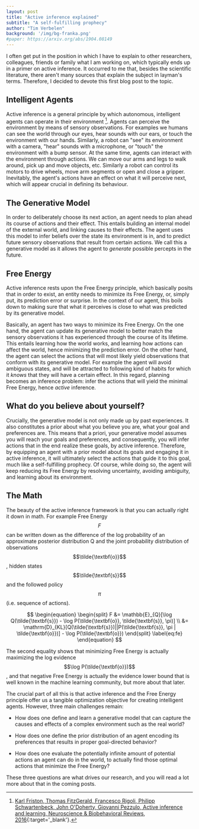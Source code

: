 ```yaml
---
layout: post
title: "Active inference explained"
subtitle: "A self-fulfilling prophecy"
author: "Tim Verbelen"
background: '/img/bg-franka.png'
#paper: https://arxiv.org/abs/1904.08149
---
```



I often get put in the position in which I have to explain to other researchers, colleagues, friends or family what I am working on, which typically ends up in a primer on active inference. It occurred to me that, besides the scientific literature, there aren't many sources that explain the subject in layman's terms. Therefore, I decided to devote this first blog post to the topic.

## Intelligent Agents

Active inference is a general principle by which autonomous, intelligent agents can operate in their environment [^1]. Agents can perceive the environment by means of sensory observations. For examples we humans can see the world through our eyes, hear sounds with our ears, or touch the environment with our hands. Similarly, a robot can "see" its environment with a camera, "hear" sounds with a microphone, or "touch" the environment with a bump sensor. At the same time, agents can interact with the environment through actions. We can move our arms and legs to walk around, pick up and move objects, etc. Similarly a robot can control its motors to drive wheels, move arm segments or open and close a gripper. Inevitably, the agent's actions have an effect on what it will perceive next, which will appear crucial in defining its behaviour.


## The Generative Model

In order to deliberately choose its next action, an agent needs to plan ahead its course of actions and their effect. This entails building an internal model of the external world, and linking causes to their effects. The agent uses this model to infer beliefs over the state its environment is in, and to predict future sensory observations that result from certain actions. We call this a generative model as it allows the agent to *generate* possible percepts in the future.   


## Free Energy

Active inference rests upon the Free Energy principle, which basically posits that in order to exist, an entity needs to minimize its Free Energy, or, simply put, its prediction error or surprise. In the context of our agent, this boils down to making sure that what it perceives is close to what was predicted by its generative model. 

Basically, an agent has two ways to minimize its Free Energy. On the one hand, the agent can update its generative model to better match the sensory observations it has experienced through the course of its lifetime. This entails learning how the world works, and learning how actions can affect the world, hence minimizing the prediction error. On the other hand, the agent can select the actions that will most likely yield observations that conform with its generative model. For example the agent will avoid ambiguous states, and will be attracted to following kind of habits for which it *knows* that they will have a certain effect. In this regard, planning becomes an inference problem: infer the actions that will yield the minimal Free Energy, hence *active* inference.


## What do you believe about yourself?    

Crucially, the generative model is not only made up by past experiences. It also constitutes a prior about what you believe you are, what your goal and preferences are. This means that a priori, your generative model assumes you will reach your goals and preferences, and consequently, you will infer actions that in the end realize these goals, by active inference. Therefore, by equipping an agent with a prior model about its goals and engaging it in active inference, it will ultimately select the actions that guide it to this goal, much like a self-fulfilling prophecy. Of course, while doing so, the agent will keep reducing its Free Energy by resolving uncertainty, avoiding ambiguity, and learning about its environment.


## The Math

The beauty of the active inference framework is that you can actually right it down in math. For example Free Energy $$F$$ can be written down as the difference of the log probability of an approximate posterior distribution Q and the joint probability distribution of observations $$\tilde{\textbf{o}}$$, hidden states $$\tilde{\textbf{s}}$$ and the followed policy $$\pi$$ (i.e. sequence of actions). 

$$
\begin{equation} 
  \begin{split}
    F &= \mathbb{E}_{Q}[\log Q(\tilde{\textbf{s}}) - \log P(\tilde{\textbf{o}}, \tilde{\textbf{s}}, \pi)] \\
      &= \mathrm{D}_{KL}[Q(\tilde{\textbf{s}})||P(\tilde{\textbf{s}}, \pi | \tilde{\textbf{o}})] - \log P(\tilde{\textbf{o}})
  \end{split}
\label{eq:fe}
\end{equation}
$$

The second equality shows that minimizing Free Energy is actually maximizing the log evidence $$\log P(\tilde{\textbf{o}})$$, and that negative Free Energy is actually the evidence lower bound that is well known in the machine learning community, but more about that later.

The crucial part of all this is that active inference and the Free Energy principle offer us a tangible optimization objective for creating intelligent agents. However, three main challenges remain:

- How does one define and learn a generative model that can capture the causes and effects of a complex environment such as the real world?

- How does one define the prior distribution of an agent encoding its preferences that results in proper goal-directed behavior?

- How does one evaluate the potentially infinite amount of potential actions an agent can do in the world, to actually find those optimal actions that minimize the Free Energy?

These three questions are what drives our research, and you will read a lot more about that in the coming posts.


[^1]: [Karl Friston, Thomas FitzGerald, Francesco Rigoli, Philipp Schwartenbeck, John O'Doherty, Giovanni Pezzulo, Active inference and learning, Neuroscience & Biobehavioral Reviews, 2016](https://doi.org/10.1016/j.neubiorev.2016.06.022){:target='_blank'}.
